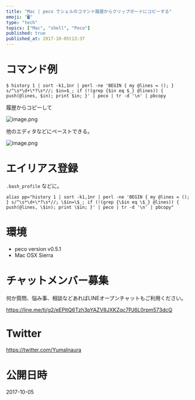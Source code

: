 ```yaml
---
title: "Mac | peco でシェルのコマンド履歴からクリップボードにコピーする"
emoji: "🖥"
type: "tech"
topics: ["Mac", "shell", "Peco"]
published: true
published_at: 2017-10-05t13:37
---
```


# コマンド例

```
$ history 1 | sort -k1,1nr | perl -ne 'BEGIN { my @lines = (); } s/^\s*\d+\*?\s*//; $in=$_; if (!(grep {$in eq $_} @lines)) { push(@lines, $in); print $in; }' | peco | tr -d '\n' | pbcopy
```

履歴からコピーして

![image.png](https://qiita-image-store.s3.amazonaws.com/0/89618/e40a1243-2303-cb45-2892-27a623094bc9.png)

他のエディタなどにペーストできる。

![image.png](https://qiita-image-store.s3.amazonaws.com/0/89618/51dc9a62-6a93-4939-f3d1-4eec37b94b7f.png)

# エイリアス登録

`.bash_profile` などに。

```
alias pp="history 1 | sort -k1,1nr | perl -ne 'BEGIN { my @lines = (); } s/^\s*\d+\*?\s*//; \$in=\$_; if (!(grep {\$in eq \$_} @lines)) { push(@lines, \$in); print \$in; }' | peco | tr -d '\n' | pbcopy"
```

# 環境

- peco version v0.5.1
- Mac OSX Sierra








<!-- Update From Qiita API -->

# チャットメンバー募集


何か質問、悩み事、相談などあればLINEオープンチャットもご利用ください。

https://line.me/ti/g2/eEPltQ6Tzh3pYAZV8JXKZqc7PJ6L0rpm573dcQ





# Twitter


https://twitter.com/YumaInaura


<!-- Update From Qiita API -->



# 公開日時

2017-10-05
